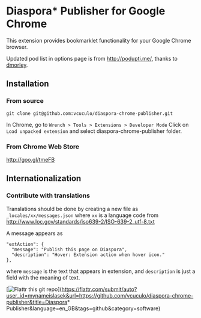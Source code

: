 # Diaspora* Publisher for Google Chrome

This extension provides bookmarklet functionality for your Google Chrome browser.

Updated pod list in options page is from http://podupti.me/, thanks to [dmorley](https://github.com/dmorley).

## Installation

### From source

    git clone git@github.com:vcuculo/diaspora-chrome-publisher.git
  
In Chrome, go to `Wrench > Tools > Extensions > Developer Mode`
Click on `Load unpacked extension` and select diaspora-chrome-publisher folder.

### From Chrome Web Store

   http://goo.gl/tmeFB

## Internationalization

### Contribute with translations

Translations should be done by creating a new file as `_locales/xx/messages.json` where `xx` is a language code from http://www.loc.gov/standards/iso639-2/ISO-639-2_utf-8.txt

A message appears as

    "extAction": {
      "message": "Publish this page on Diaspora",
      "description": "Hover: Extension action when hover icon."
    },

where `message` is the text that appears in extension, and `description` is just a field with the meaning of text.

[![Flattr this git repo](http://api.flattr.com/button/flattr-badge-large.png)](https://flattr.com/submit/auto?user_id=mynameislasek&url=https://github.com/vcuculo/diaspora-chrome-publisher&title=Diaspora* Publisher&language=en_GB&tags=github&category=software) 
